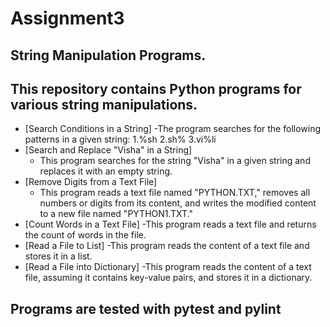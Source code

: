 # Assignment3

## String Manipulation Programs.

## This repository contains Python programs for various string manipulations.

  - [Search Conditions in a String]
      -The program searches for the following patterns in a given string:
       1.%sh
       2.sh%
       3.vi%li
  - [Search and Replace "Visha" in a String]
      - This program searches for the string "Visha" in a given string and replaces it with an empty string.
  - [Remove Digits from a Text File]
      - This program reads a text file named "PYTHON.TXT," removes all numbers or digits from its content, and writes the modified 
        content to a new file named "PYTHON1.TXT."
  - [Count Words in a Text File]
      -This program reads a text file and returns the count of words in the file.
  - [Read a File to List]
      -This program reads the content of a text file and stores it in a list.
  - [Read a File into Dictionary]
      -This program reads the content of a text file, assuming it contains key-value pairs, and stores it in a dictionary.

## Programs are tested with pytest and pylint

